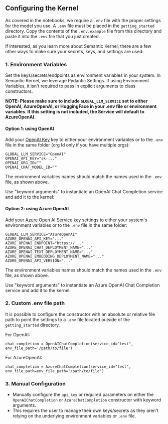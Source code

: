 ## Configuring the Kernel

As covered in the notebooks, we require a `.env` file with the proper settings for the model you use. A `.env` file must be placed in the `getting_started` directory. Copy the contents of the `.env.example` file from this directory and paste it into the `.env` file that you just created.

If interested, as you learn more about Semantic Kernel, there are a few other ways to make sure your secrets, keys, and settings are used:

### 1. Environment Variables

Set the keys/secrets/endpoints as environment variables in your system. In Semantic Kernel, we leverage Pydantic Settings. If using Environment Variables, it isn't required to pass in explicit arguments to class constructors.

**NOTE: Please make sure to include `GLOBAL_LLM_SERVICE` set to either OpenAI, AzureOpenAI, or HuggingFace in your .env file or environment variables. If this setting is not included, the Service will default to AzureOpenAI.**

####  Option 1: using OpenAI

Add your [OpenAI Key](https://openai.com/product/) key to either your environment variables or to the `.env` file in the same folder (org Id only if you have multiple orgs):

```
GLOBAL_LLM_SERVICE="OpenAI"
OPENAI_API_KEY="sk-..."
OPENAI_ORG_ID=""
OPENAI_CHAT_MODEL_ID=""
```
The environment variables names should match the names used in the `.env` file, as shown above.

Use "keyword arguments" to instantiate an OpenAI Chat Completion service and add it to the kernel:

#### Option 2: using Azure OpenAI

Add your [Azure Open AI Service key](https://learn.microsoft.com/azure/cognitive-services/openai/quickstart?pivots=programming-language-studio) settings to either your system's environment variables or to the `.env` file in the same folder:

```
GLOBAL_LLM_SERVICE="AzureOpenAI"
AZURE_OPENAI_API_KEY="..."
AZURE_OPENAI_ENDPOINT="https://..."
AZURE_OPENAI_CHAT_DEPLOYMENT_NAME="..."
AZURE_OPENAI_TEXT_DEPLOYMENT_NAME="..."
AZURE_OPENAI_EMBEDDING_DEPLOYMENT_NAME="..."
AZURE_OPENAI_API_VERSION="..."
```
The environment variables names should match the names used in the `.env` file, as shown above.

Use "keyword arguments" to instantiate an Azure OpenAI Chat Completion service and add it to the kernel:

### 2. Custom .env file path

It is possible to configure the constructor with an absolute or relative file path to point the settings to a `.env` file located outside of the `getting_started` directory.

For OpenAI:

```
chat_completion = OpenAIChatCompletion(service_id="test", env_file_path='/path/to/file')
```

For AzureOpenAI:

```
chat_completion = AzureChatCompletion(service_id="test", env_file_path=env_file_path='/path/to/file')
```

### 3. Manual Configuration

- Manually configure the `api_key` or required parameters on either the `OpenAIChatCompletion` or `AzureChatCompletion` constructor with keyword arguments.
- This requires the user to manage their own keys/secrets as they aren't relying on the underlying environment variables or `.env` file.
